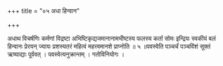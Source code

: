 +++
title = "०५ अधा हिन्वान"

+++

अधाथ विचर्षणिः कर्मणां विद्रष्टा अभिष्टिकृद्यजमानानामभीष्टस्य फलस्य कर्ता सोमः इन्द्रियः स्वकीयं बलं हिन्वानः प्रेरयन् ज्यायः प्रशस्यतरं महित्वं महत्त्वमानशे प्राप्नोति ॥ ५ ॥पवस्वेति पञ्चर्चं पञ्चविंशं सूक्तं ऋष्याद्याः पूर्ववत् । पवस्वेत्यनुक्रान्तम् । गतोविनियोगः ।